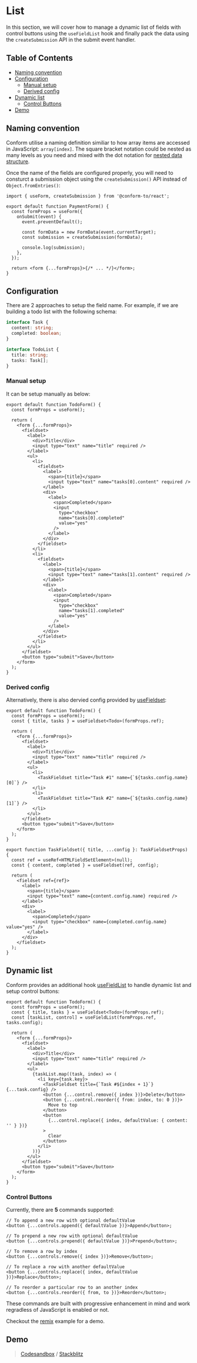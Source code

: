 # List

In this section, we will cover how to manage a dynamic list of fields with control buttons using the `useFieldList` hook and finally pack the data using the `createSubmission` API in the submit event handler.

<!-- aside -->

## Table of Contents

- [Naming convention](#naming-convention)
- [Configuration](#configuration)
  - [Manual setup](#manual-setup)
  - [Derived config](#derived-config)
- [Dynamic list](#dynamic-list)
  - [Control Buttons](#control-buttons)
- [Demo](#demo)

<!-- /aside -->

## Naming convention

Conform utilise a naming definition similiar to how array items are accessed in JavaScript: `array[index]`. The square bracket notation could be nested as many levels as you need and mixed with the dot notation for [nested data structure](../nested).

Once the name of the fields are configured properly, you will need to consturct a submission object using the `createSubmission()` API instead of `Object.fromEntries()`:

```tsx
import { useForm, createSubmission } from '@conform-to/react';

export default function PaymentForm() {
  const formProps = useForm({
    onSubmit(event) {
      event.preventDefault();

      const formData = new FormData(event.currentTarget);
      const submission = createSubmission(formData);

      console.log(submission);
    },
  });

  return <form {...formProps}>{/* ... */}</form>;
}
```

## Configuration

There are 2 approaches to setup the field name. For example, if we are building a todo list with the following schema:

```ts
interface Task {
  content: string;
  completed: boolean;
}

interface TodoList {
  title: string;
  tasks: Task[];
}
```

### Manual setup

It can be setup manually as below:

```tsx
export default function TodoForm() {
  const formProps = useForm();

  return (
    <form {...formProps}>
      <fieldset>
        <label>
          <div>Title</div>
          <input type="text" name="title" required />
        </label>
        <ul>
          <li>
            <fieldset>
              <label>
                <span>{title}</span>
                <input type="text" name="tasks[0].content" required />
              </label>
              <div>
                <label>
                  <span>Completed</span>
                  <input
                    type="checkbox"
                    name="tasks[0].completed"
                    value="yes"
                  />
                </label>
              </div>
            </fieldset>
          </li>
          <li>
            <fieldset>
              <label>
                <span>{title}</span>
                <input type="text" name="tasks[1].content" required />
              </label>
              <div>
                <label>
                  <span>Completed</span>
                  <input
                    type="checkbox"
                    name="tasks[1].completed"
                    value="yes"
                  />
                </label>
              </div>
            </fieldset>
          </li>
        </ul>
      </fieldset>
      <button type="submit">Save</button>
    </form>
  );
}
```

### Derived config

Alternatively, there is also dervied config provided by [useFieldset](/packages/conform-react/README.md#usefieldset):

```tsx
export default function TodoForm() {
  const formProps = useForm();
  const { title, tasks } = useFieldset<Todo>(formProps.ref);

  return (
    <form {...formProps}>
      <fieldset>
        <label>
          <div>Title</div>
          <input type="text" name="title" required />
        </label>
        <ul>
          <li>
            <TaskFieldset title="Task #1" name={`${tasks.config.name}[0]`} />
          </li>
          <li>
            <TaskFieldset title="Task #2" name={`${tasks.config.name}[1]`} />
          </li>
        </ul>
      </fieldset>
      <button type="submit">Save</button>
    </form>
  );
}

export function TaskFieldset({ title, ...config }: TaskFieldsetProps) {
  const ref = useRef<HTMLFieldSetElement>(null);
  const { content, completed } = useFieldset(ref, config);

  return (
    <fieldset ref={ref}>
      <label>
        <span>{title}</span>
        <input type="text" name={content.config.name} required />
      </label>
      <div>
        <label>
          <span>Completed</span>
          <input type="checkbox" name={completed.config.name} value="yes" />
        </label>
      </div>
    </fieldset>
  );
}
```

## Dynamic list

Conform provides an additional hook [useFieldList](/packages/conform-react/README.md#usefieldlist) to handle dynamic list and setup control buttons:

```tsx
export default function TodoForm() {
  const formProps = useForm();
  const { title, tasks } = useFieldset<Todo>(formProps.ref);
  const [taskList, control] = useFieldList(formProps.ref, tasks.config);

  return (
    <form {...formProps}>
      <fieldset>
        <label>
          <div>Title</div>
          <input type="text" name="title" required />
        </label>
        <ul>
          {taskList.map((task, index) => (
            <li key={task.key}>
              <TaskFieldset title={`Task #${index + 1}`} {...task.config} />
              <button {...control.remove({ index })}>Delete</button>
              <button {...control.reorder({ from: index, to: 0 })}>
                Move to top
              </button>
              <button
                {...control.replace({ index, defaultValue: { content: '' } })}
              >
                Clear
              </button>
            </li>
          ))}
        </ul>
      </fieldset>
      <button type="submit">Save</button>
    </form>
  );
}
```

### Control Buttons

Currently, there are **5** commands supported:

```tsx
// To append a new row with optional defaultValue
<button {...controls.append({ defaultValue })}>Append</button>;

// To prepend a new row with optional defaultValue
<button {...controls.prepend({ defaultValue })}>Prepend</button>;

// To remove a row by index
<button {...controls.remove({ index })}>Remove</button>;

// To replace a row with another defaultValue
<button {...controls.replace({ index, defaultValue })}>Replace</button>;

// To reorder a particular row to an another index
<button {...controls.reorder({ from, to })}>Reorder</button>;
```

These commands are built with progressive enhancement in mind and work regradless of JavaScript is enabled or not.

Checkout the [remix](/examples/remix) example for a demo.

## Demo

> [Codesandbox](https://codesandbox.io/s/github/edmundhung/conform/tree/main/examples/list) / [Stackblitz](https://stackblitz.com/github/edmundhung/conform/tree/main/examples/list)
